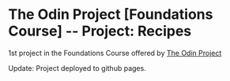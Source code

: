 # The Odin Project [Foundations Course] -- Project: Recipes

1st project in the Foundations Course offered by [The Odin Project](https://theodinproject)

Update: Project deployed to github pages.